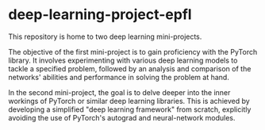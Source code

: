 # deep-learning-project-epfl

This repository is home to two deep learning mini-projects.

The objective of the first mini-project is to gain proficiency with the PyTorch library. It involves experimenting with various deep learning models to tackle a specified problem, followed by an analysis and comparison of the networks' abilities and performance in solving the problem at hand.

In the second mini-project, the goal is to delve deeper into the inner workings of PyTorch or similar deep learning libraries. This is achieved by developing a simplified "deep learning framework" from scratch, explicitly avoiding the use of PyTorch's autograd and neural-network modules.
